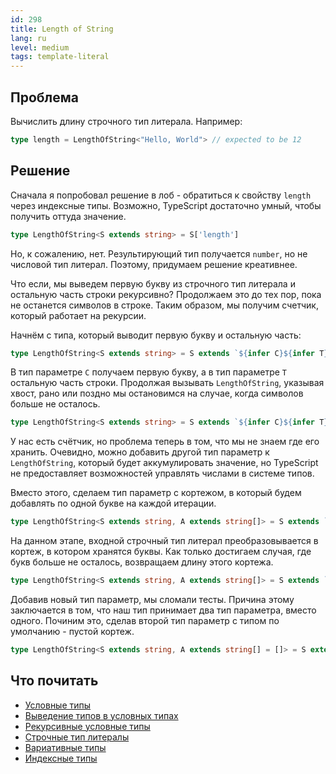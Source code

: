 ```yaml
---
id: 298
title: Length of String
lang: ru
level: medium
tags: template-literal
---
```


## Проблема

Вычислить длину строчного тип литерала.
Например:

```typescript
type length = LengthOfString<"Hello, World"> // expected to be 12
```

## Решение

Сначала я попробовал решение в лоб - обратиться к свойству `length` через индексные типы.
Возможно, TypeScript достаточно умный, чтобы получить оттуда значение.

```typescript
type LengthOfString<S extends string> = S['length']
```

Но, к сожалению, нет.
Результирующий тип получается `number`, но не числовой тип литерал.
Поэтому, придумаем решение креативнее.

Что если, мы выведем первую букву из строчного тип литерала и остальную часть строки рекурсивно?
Продолжаем это до тех пор, пока не останется символов в строке.
Таким образом, мы получим счетчик, который работает на рекурсии.

Начнём с типа, который выводит первую букву и остальную часть:

```typescript
type LengthOfString<S extends string> = S extends `${infer C}${infer T}` ? never : never;
```

В тип параметре `C` получаем первую букву, а в тип параметре `T` остальную часть строки.
Продолжая вызывать `LengthOfString`, указывая хвост, рано или поздно мы остановимся на случае, когда символов больше не осталось.

```typescript
type LengthOfString<S extends string> = S extends `${infer C}${infer T}` ? LengthOfString<T> : never;
```

У нас есть счётчик, но проблема теперь в том, что мы не знаем где его хранить.
Очевидно, можно добавить другой тип параметр к `LengthOfString`, который будет аккумулировать значение, но TypeScript не предоставляет возможностей управлять числами в системе типов.

Вместо этого, сделаем тип параметр с кортежом, в который будем добавлять по одной букве на каждой итерации.

```typescript
type LengthOfString<S extends string, A extends string[]> = S extends `${infer C}${infer T}` ? LengthOfString<T, [C, ...A]> : never;
```

На данном этапе, входной строчный тип литерал преобразовывается в кортеж, в котором хранятся буквы.
Как только достигаем случая, где букв больше не осталось, возвращаем длину этого кортежа.

```typescript
type LengthOfString<S extends string, A extends string[]> = S extends `${infer C}${infer T}` ? LengthOfString<T, [C, ...A]> : A['length'];
```

Добавив новый тип параметр, мы сломали тесты.
Причина этому заключается в том, что наш тип принимает два тип параметра, вместо одного.
Починим это, сделав второй тип параметр с типом по умолчанию - пустой кортеж.

```typescript
type LengthOfString<S extends string, A extends string[] = []> = S extends `${infer C}${infer T}` ? LengthOfString<T, [C, ...A]> : A['length'];
```

## Что почитать

- [Условные типы](https://www.typescriptlang.org/docs/handbook/advanced-types.html#conditional-types)
- [Выведение типов в условных типах](https://www.typescriptlang.org/docs/handbook/advanced-types.html#type-inference-in-conditional-types)
- [Рекурсивные условные типы](https://www.typescriptlang.org/docs/handbook/release-notes/typescript-4-1.html#recursive-conditional-types)
- [Строчные тип литералы](https://www.typescriptlang.org/docs/handbook/release-notes/typescript-4-1.html#template-literal-types)
- [Вариативные типы](https://www.typescriptlang.org/docs/handbook/release-notes/typescript-4-0.html#variadic-tuple-types)
- [Индексные типы](https://www.typescriptlang.org/docs/handbook/advanced-types.html#index-types)
